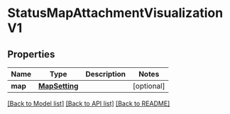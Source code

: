 # StatusMapAttachmentVisualizationV1

## Properties
Name | Type | Description | Notes
------------ | ------------- | ------------- | -------------
**map** | [**MapSetting**](MapSetting.md) |  | [optional] 

[[Back to Model list]](../README.md#documentation-for-models) [[Back to API list]](../README.md#documentation-for-api-endpoints) [[Back to README]](../README.md)


